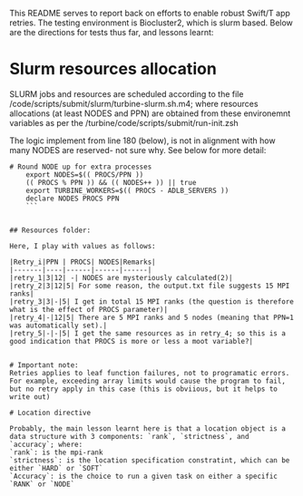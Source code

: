 This README serves to report back on efforts to enable robust  Swift/T app retries. The testing environment is Biocluster2, which is slurm based. Below are the directions for tests thus far, and lessons learnt:

# Slurm resources allocation

SLURM jobs and resources are scheduled according to the file /code/scripts/submit/slurm/turbine-slurm.sh.m4; where resources allocations (at least NODES and PPN) are obtained from these environemnt variables as per the  /turbine/code/scripts/submit/run-init.zsh  

The logic implement from line 180 (below), is not in alignment with how many NODES are reserved- not sure why. See below
for more detail:

```
# Round NODE up for extra processes
	export NODES=$(( PROCS/PPN ))
	(( PROCS % PPN )) && (( NODES++ )) || true
	export TURBINE_WORKERS=$(( PROCS - ADLB_SERVERS ))
	declare NODES PROCS PPN 
	```


## Resources folder:

Here, I play with values as follows:

|Retry_i|PPN | PROCS| NODES|Remarks|
|-------|----|------|------|------|
|retry_1|3|12| -| NODES are mysteriously calculated(2)|
|retry_2|3|12|5| For some reason, the output.txt file suggests 15 MPI ranks|
|retry_3|3|-|5| I get in total 15 MPI ranks (the question is therefore what is the effect of PROCS parameter)|
|retry_4|-|12|5| There are 5 MPI ranks and 5 nodes (meaning that PPN=1 was automatically set).|
|retry_5|-|-|5| I get the same resources as in retry_4; so this is a good indication that PROCS is more or less a moot variable?|


# Important note: 
Retries applies to leaf function failures, not to programatic errors. For example, exceeding array limits would cause the program to fail, but no retry apply in this case (this is obviious, but it helps to write out)

# Location directive 

Probably, the main lesson learnt here is that a location object is a data structure with 3 components: `rank`, `strictness`, and `accuracy`; where:
`rank`: is the mpi-rank
`strictness`: is the location specification constratint, which can be either `HARD` or `SOFT`
`Accuracy`: is the choice to run a given task on either a specific `RANK` or `NODE`


